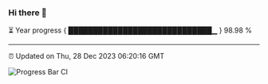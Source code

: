 ### Hi there 👋

⏳ Year progress { █████████████████████████████▁ } 98.98 %

---

⏰ Updated on Thu, 28 Dec 2023 06:20:16 GMT

![Progress Bar CI](https://github.com/liununu/liununu/workflows/Progress%20Bar%20CI/badge.svg)
